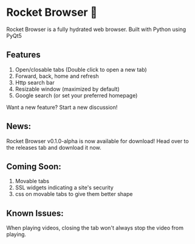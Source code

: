 # Rocket Browser 🚀
Rocket Browser is a fully hydrated web browser. Built with Python using PyQt5

## Features
1. Open/closable tabs (Double click to open a new tab)
2. Forward, back, home and refresh
3. Http search bar
4. Resizable window (maximized by default)
5. Google search (or set your preferred homepage)

Want a new feature? Start a new discussion!


## News:
Rocket Browser v0.1.0-alpha is now available for download! Head over to the releases tab and download it now.

## Coming Soon:
1. Movable tabs
2. SSL widgets indicating a site's security
3. css on movable tabs to give them better shape

## Known Issues:
When playing videos, closing the tab won't always stop the video from playing.
